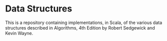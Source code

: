 # Data Structures

This is a repository containing implementations, in Scala, of the various data structures described 
in Algorithms, 4th Edition by Robert Sedgewick and Kevin Wayne. 